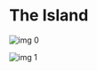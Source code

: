 # The Island

![img 0](https://i.imgur.com/i3oJgBS.jpg)

![img 1](https://i.imgur.com/i8Q57JK.png)


